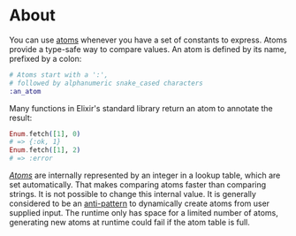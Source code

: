 # About

You can use [atoms][atom] whenever you have a set of constants to express. Atoms provide a type-safe way to compare values. An atom is defined by its name, prefixed by a colon:

```elixir
# Atoms start with a ':',
# followed by alphanumeric snake_cased characters
:an_atom
```

Many functions in Elixir's standard library return an atom to annotate the result:

```elixir
Enum.fetch([1], 0)
# => {:ok, 1}
Enum.fetch([1], 2)
# => :error
```

[_Atoms_][atom] are internally represented by an integer in a lookup table, which are set automatically. That makes comparing atoms faster than comparing strings. It is not possible to change this internal value. It is generally considered to be an [anti-pattern][anti-pattern] to dynamically create atoms from user supplied input. The runtime only has space for a limited number of atoms, generating new atoms at runtime could fail if the atom table is full.

[atom]: https://elixir-lang.org/getting-started/basic-types.html#atoms
[anti-pattern]: https://en.wikipedia.org/wiki/Anti-pattern

